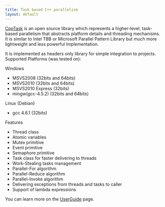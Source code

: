 ```yaml
---
title: Task based C++ parallelism
layout: default
---
```


[CppTask](http://code.google.com/p/cpptask) is an open source library which represents a higher-level, task-based parallelism that abstracts platform details and threading mechanisms. It is similar to Intel TBB or Microsoft Parallel Pattern Library but much more lightweight and less powerful Implementation.  

It is implemented as headers only library for simple integration to projects.  
Supported Platforms (was tested on):  

Windows 
 
- MSVS2008 (32bits and 64bits)
- MSVS2010 (32bits and 64bits)
- MSVS2010 Express (32bits)
- mingw(gcc-4.5.2) (32bits and 64bits)
    
Linux (Debian)  

- gcc 4.6.1 (32bits)

Features  

- Thread class
- Atomic variables
- Mutex primitive
- Event primitive
- Semaphore primitive
- Task class for faster delivering to threads
- Work-Stealing tasks management
- Parallel-For algorithm
- Parallel-Reduce algorithm
- Parallel-Invoke algorithm
- Delivering exceptions from threads and tasks to caller
- Support of lambda expressions

You can learn more on the [UserGuide](http://code.google.com/p/cpptask/wiki/UserGuide) page.
